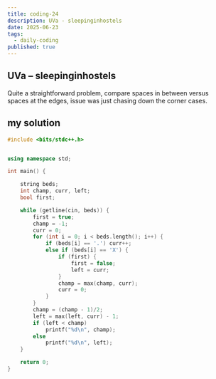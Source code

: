 ```yaml
---
title: coding-24
description: UVa - sleepinginhostels
date: 2025-06-23
tags:
  - daily-coding
published: true
---
```

## UVa – sleepinginhostels
Quite a straightforward problem, compare spaces in between versus spaces at the edges, issue was just chasing down the corner cases.
## my solution
```cpp
#include <bits/stdc++.h>


using namespace std;

int main() {

	string beds;
	int champ, curr, left;
	bool first;

	while (getline(cin, beds)) {
		first = true;
		champ = -1;
		curr = 0;
		for (int i = 0; i < beds.length(); i++) {
			if (beds[i] == '.') curr++;
			else if (beds[i] == 'X') {
				if (first) {
					first = false;
					left = curr;	
				}
				champ = max(champ, curr);
				curr = 0;
			}
		}
		champ = (champ - 1)/2;
		left = max(left, curr) - 1;
		if (left < champ)
			printf("%d\n", champ);
		else
			printf("%d\n", left);
	}

	return 0;
}
```